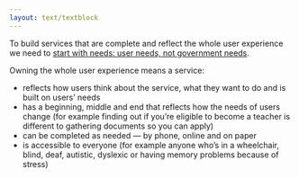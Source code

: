 ```yaml
---
layout: text/textblock
---
```

To build services that are complete and reflect the whole user experience we need to [start with needs: user needs, not government needs](/design-principles/#start-with-needs:-user-needs-not-government-needs-).

Owning the whole user experience means a service:
- reflects how users think about the service, what they want to do and is built on users’ needs
- has a beginning, middle and end that reflects how the needs of users change (for example finding out if you’re eligible to become a teacher is different to gathering documents so you can apply)
- can be completed as needed — by phone, online and on paper
- is accessible to everyone (for example anyone who’s in a wheelchair, blind, deaf, autistic, dyslexic or having memory problems because of stress)
